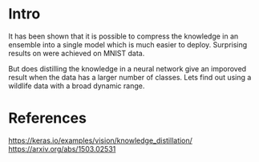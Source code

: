 # Intro

It has been shown that it is possible to compress the knowledge in an ensemble into a single model which is much easier to deploy. Surprising results on were achieved on MNIST data.

But does distilling the knowledge in a neural network give an imporoved result when the data has a larger number of classes. Lets find out using a wildlife data with a broad dynamic range.

# References

https://keras.io/examples/vision/knowledge_distillation/
https://arxiv.org/abs/1503.02531
